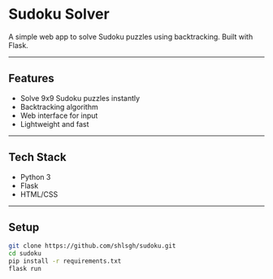 # Sudoku Solver

A simple web app to solve Sudoku puzzles using backtracking. Built with Flask.

---

## Features

- Solve 9x9 Sudoku puzzles instantly
- Backtracking algorithm
- Web interface for input
- Lightweight and fast

---

## Tech Stack

- Python 3
- Flask
- HTML/CSS

---

## Setup

```bash
git clone https://github.com/shlsgh/sudoku.git
cd sudoku
pip install -r requirements.txt
flask run
